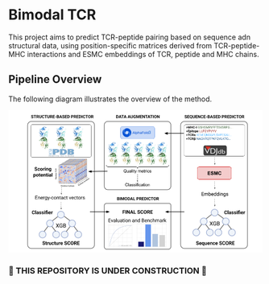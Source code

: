 # Bimodal TCR

This project aims to predict TCR-peptide pairing based on sequence adn structural data, using position-specific matrices derived from TCR-peptide-MHC interactions and ESMC embeddings of TCR, peptide and MHC chains. 

## Pipeline Overview

The following diagram illustrates the overview of the method.

![Pipeline Overview](graphical_abstract.png)

### 🚧 THIS REPOSITORY IS UNDER CONSTRUCTION 🚧

